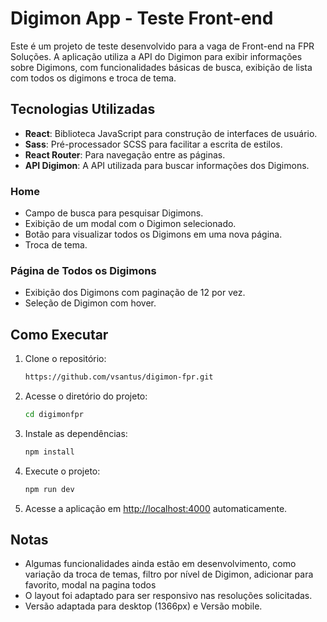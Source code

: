 # Digimon App - Teste Front-end

Este é um projeto de teste desenvolvido para a vaga de Front-end na FPR Soluções. A aplicação utiliza a API do Digimon para exibir informações sobre Digimons, com funcionalidades básicas de busca, exibição de lista com todos os digimons e troca de tema.

## Tecnologias Utilizadas

- **React**: Biblioteca JavaScript para construção de interfaces de usuário.
- **Sass**: Pré-processador SCSS para facilitar a escrita de estilos.
- **React Router**: Para navegação entre as páginas.
- **API Digimon**: A API utilizada para buscar informações dos Digimons.

### Home

- Campo de busca para pesquisar Digimons.
- Exibição de um modal com o Digimon selecionado.
- Botão para visualizar todos os Digimons em uma nova página.
- Troca de tema.

### Página de Todos os Digimons

- Exibição dos Digimons com paginação de 12 por vez.
- Seleção de Digimon com hover.

## Como Executar

1. Clone o repositório:

   ```bash
   https://github.com/vsantus/digimon-fpr.git
   ```

2. Acesse o diretório do projeto:

   ```bash
   cd digimonfpr
   ```

3. Instale as dependências:

   ```bash
   npm install
   ```

4. Execute o projeto:

   ```bash
   npm run dev
   ```

5. Acesse a aplicação em [http://localhost:4000](http://localhost:4000) automaticamente.

## Notas

- Algumas funcionalidades ainda estão em desenvolvimento, como variação da troca de temas, filtro por nível de Digimon, adicionar para favorito, modal na pagina todos
- O layout foi adaptado para ser responsivo nas resoluções solicitadas.
- Versão adaptada para desktop (1366px) e Versão mobile.


